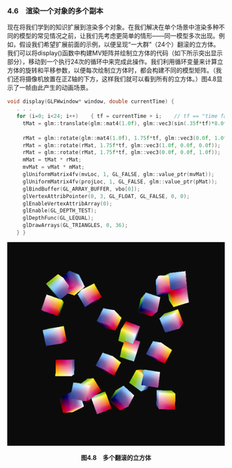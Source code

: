 ### 4.6　渲染一个对象的多个副本

现在将我们学到的知识扩展到渲染多个对象。在我们解决在单个场景中渲染多种不同的模型的常见情况之前，让我们先考虑更简单的情形——同一模型多次出现。例如，假设我们希望扩展前面的示例，以便呈现“一大群”（24个）翻滚的立方体。我们可以将display()函数中构建MV矩阵并绘制立方体的代码（如下所示突出显示部分），移动到一个执行24次的循环中来完成此操作。我们利用循环变量来计算立方体的旋转和平移参数，以便每次绘制立方体时，都会构建不同的模型矩阵。（我们还将摄像机放置在正Z轴的下方，这样我们就可以看到所有的立方体。）图4.8显示了一帧由此产生的动画场景。

```c
void display(GLFWwindow* window, double currentTime) {
   . . .
   for (i=0; i<24; i++)    { tf = currentTime + i;    // tf == "time factor（时间因子）"，声明为浮点类型
     tMat = glm::translate(glm::mat4(1.0f), glm::vec3(sin(.35f*tf)*8.0f, cos(.52f*tf)*8.0f,
                                                                           sin(.70f*tf)*8.0f));
     rMat = glm::rotate(glm::mat4(1.0f), 1.75f*tf, glm::vec3(0.0f, 1.0f, 0.0f));
     rMat = glm::rotate(rMat, 1.75f*tf, glm::vec3(1.0f, 0.0f, 0.0f));
     rMat = glm::rotate(rMat, 1.75f*tf, glm::vec3(0.0f, 0.0f, 1.0f));
     mMat = tMat * rMat;
     mvMat = vMat * mMat;
     glUniformMatrix4fv(mvLoc, 1, GL_FALSE, glm::value_ptr(mvMat));
     glUniformMatrix4fv(projLoc, 1, GL_FALSE, glm::value_ptr(pMat));
     glBindBuffer(GL_ARRAY_BUFFER, vbo[0]);
     glVertexAttribPointer(0, 3, GL_FLOAT, GL_FALSE, 0, 0);
     glEnableVertexAttribArray(0);
     glEnable(GL_DEPTH_TEST);
     glDepthFunc(GL_LEQUAL);
     glDrawArrays(GL_TRIANGLES, 0, 36);
   } }

```

![104.png](../images/104.png)
<center class="my_markdown"><b class="my_markdown">图4.8　多个翻滚的立方体</b></center>

